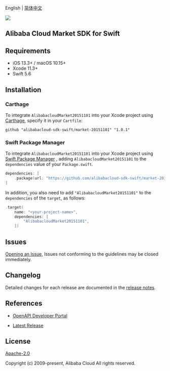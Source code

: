 English | [简体中文](README-CN.md)

![](https://aliyunsdk-pages.alicdn.com/icons/AlibabaCloud.svg)

## Alibaba Cloud Market SDK for Swift

## Requirements

- iOS 13.3+ / macOS 10.15+
- Xcode 11.3+
- Swift 5.6

## Installation

### Carthage

To integrate `AlibabacloudMarket20151101` into your Xcode project using [Carthage](https://github.com/Carthage/Carthage), specify it in your `Cartfile`:

```ogdl
github "alibabacloud-sdk-swift/market-20151101" "1.0.1"
```

### Swift Package Manager

To integrate `AlibabacloudMarket20151101` into your Xcode project using [Swift Package Manager](https://swift.org/package-manager/) , adding `AlibabacloudMarket20151101` to the `dependencies` value of your `Package.swift`.

```swift
dependencies: [
    .package(url: "https://github.com/alibabacloud-sdk-swift/market-20151101.git", from: "1.0.1")
]
```

In addition, you also need to add `"AlibabacloudMarket20151101"` to the `dependencies` of the `target`, as follows:

```swift
.target(
    name: "<your-project-name>",
    dependencies: [
        "AlibabacloudMarket20151101",
    ])
```

## Issues

[Opening an Issue](https://github.com/alibabacloud-sdk-swift/market-20151101/issues/new), Issues not conforming to the guidelines may be closed immediately.

## Changelog

Detailed changes for each release are documented in the [release notes](./ChangeLog.txt).

## References

* [OpenAPI Developer Portal](https://next.api.alibabacloud.com/home)
- [Latest Release](https://github.com/alibabacloud-sdk-swift/market-20151101)

## License

[Apache-2.0](http://www.apache.org/licenses/LICENSE-2.0)

Copyright (c) 2009-present, Alibaba Cloud All rights reserved.
